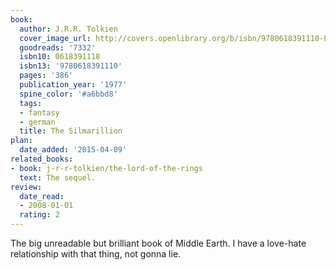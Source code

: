 ```yaml
---
book:
  author: J.R.R. Tolkien
  cover_image_url: http://covers.openlibrary.org/b/isbn/9780618391110-L.jpg
  goodreads: '7332'
  isbn10: 0618391118
  isbn13: '9780618391110'
  pages: '386'
  publication_year: '1977'
  spine_color: '#a6bbd8'
  tags:
  - fantasy
  - german
  title: The Silmarillion
plan:
  date_added: '2015-04-09'
related_books:
- book: j-r-r-tolkien/the-lord-of-the-rings
  text: The sequel.
review:
  date_read:
  - 2008-01-01
  rating: 2
---
```


The big unreadable but brilliant book of Middle Earth. I have a love-hate relationship with that thing, not gonna lie.
